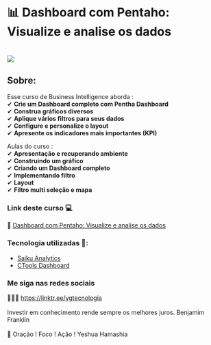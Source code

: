# 📊  Dashboard com Pentaho: Visualize e analise os dados

<h1>
   <img src="https://i.ibb.co/HP9C3CY/Dashboard-com-Pentaho-Visualize-e-analise-os-dados.png" border="0">
</h1>

## Sobre: 

Esse curso de Business Intelligence aborda :<br>
✔  **Crie um Dashboard completo com Pentha Dashboard**<br> 
✔  **Construa gráficos diversos**<br> 
✔  **Aplique vários filtros para seus dados**<br> 
✔  **Configure e personalize o layout**<br> 
✔  **Apresente os indicadores mais importantes (KPI)**<br> 

Aulas do curso :<br>
✔  **Apresentação e recuperando ambiente**<br>
✔  **Construindo um gráfico**<br>
✔  **Criando um Dashboard completo**<br>
✔  **Implementando filtro**<br>
✔  **Layout**<br>
✔  **Filtro multi seleção e mapa**<br>

 ### Link deste curso  💻

 🎯 <a href="https://cursos.alura.com.br/course/dashboard-com-pentaho" target="blank">Dashboard com Pentaho: Visualize e analise os dados</a>

### Tecnologia utilizadas 🚀:

* <a href="https://www.meteorite.bi/">Saiku Analytics</a> 
* <a href="https://help.pentaho.com/Documentation/9.1/Products/CTools">CTools Dashboard</a> 

### Me siga nas redes sociais

👨‍💼🔮  https://linktr.ee/ygtecnologia 
<br>
<br> 
Investir em conhecimento rende sempre os melhores juros. Benjamim Franklin
<br>
<br> 
🙏 Oração ! Foco ! Ação ! Yeshua Hamashia  
  